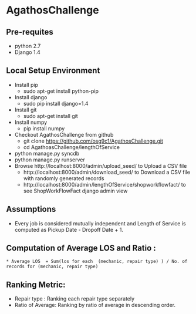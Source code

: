 # AgathosChallenge
## Pre-requites
* python 2.7
* Django 1.4

##  Local Setup Environment
* Install pip
    * sudo apt-get install python-pip
* Install django 
    * sudo pip install django=1.4
* Install git
    * sudo apt-get install git
* Install numpy
    * pip install numpy
* Checkout AgathosChallenge from github
    * git clone https://github.com/osg9c1/AgathosChallenge.git
    * cd AgathoasChallenge/lengthOfService
* python manage.py syncdb
* python manage.py runserver    
* Browse http://localhost:8000/admin/upload_seed/  to Upload a CSV file
    * http://localhost:8000/admin/download_seed/  to Download a CSV file with randomly generated records
    * http://localhost:8000/admin/lengthOfService/shopworkflowfact/    to see ShopWorkFlowFact django admin view
 
 ## Assumptions
 * Every job is considered mutually independent and Length of Service is computed as Pickup Date - Dropoff Date + 1. 
 
 ## Computation of Average LOS and Ratio :
    * Average LOS  = Sum(los for each  (mechanic, repair type) ) / No. of records for (mechanic, repair type)

 
 ## Ranking Metric:
 * Repair type : Ranking each repair type separately 
 * Ratio of Average: Ranking by ratio of average in descending order.

 

    
    
